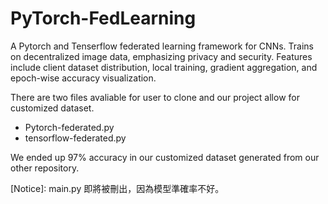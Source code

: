 # PyTorch-FedLearning
A Pytorch and Tenserflow federated learning framework for CNNs. Trains on decentralized image data, emphasizing privacy and security. Features include client dataset distribution, local training, gradient aggregation, and epoch-wise accuracy visualization.

There are two files avaliable for user to clone and our project allow for customized dataset.
- Pytorch-federated.py
- tensorflow-federated.py

We ended up 97% accuracy in our customized dataset generated from our other repository.

[Notice]: main.py 即將被刪出，因為模型準確率不好。
